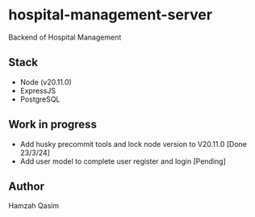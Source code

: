 # hospital-management-server

Backend of Hospital Management

## Stack

- Node (v20.11.0)
- ExpressJS
- PostgreSQL

## Work in progress

- Add husky precommit tools and lock node version to V20.11.0 [Done 23/3/24]
- Add user model to complete user register and login [Pending]

## Author

Hamzah Qasim
